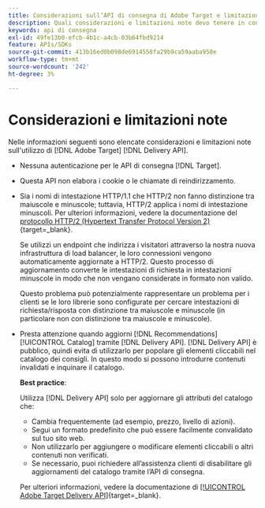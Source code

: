 ```yaml
---
title: Considerazioni sull’API di consegna di Adobe Target e limitazioni note
description: Quali considerazioni e limitazioni note devo tenere in considerazione quando utilizzo [!UICONTROL Adobe Target Delivery API]?
keywords: api di consegna
exl-id: 49fe13b0-efcb-4b1c-a4cb-03b64fbd9214
feature: APIs/SDKs
source-git-commit: 413b16ed0b098de6914558fa29b9ca59aaba958e
workflow-type: tm+mt
source-wordcount: '242'
ht-degree: 3%

---
```


# Considerazioni e limitazioni note

Nelle informazioni seguenti sono elencate considerazioni e limitazioni note sull&#39;utilizzo di [!DNL Adobe Target] [!DNL Delivery API].

* Nessuna autenticazione per le API di consegna [!DNL Target].
* Questa API non elabora i cookie o le chiamate di reindirizzamento.
* Sia i nomi di intestazione HTTP/1.1 che HTTP/2 non fanno distinzione tra maiuscole e minuscole; tuttavia, HTTP/2 applica i nomi di intestazione minuscoli. Per ulteriori informazioni, vedere la documentazione del [protocollo HTTP/2 (Hypertext Transfer Protocol Version 2)](https://www.rfc-editor.org/rfc/rfc7540#section-8.1.2){target=_blank}.

  Se utilizzi un endpoint che indirizza i visitatori attraverso la nostra nuova infrastruttura di load balancer, le loro connessioni vengono automaticamente aggiornate a HTTP/2. Questo processo di aggiornamento converte le intestazioni di richiesta in intestazioni minuscole in modo che non vengano considerate in formato non valido.

  Questo problema può potenzialmente rappresentare un problema per i clienti se le loro librerie sono configurate per cercare intestazioni di richiesta/risposta con distinzione tra maiuscole e minuscole (in particolare non con distinzione tra maiuscole e minuscole).

* Presta attenzione quando aggiorni [!DNL Recommendations] [!UICONTROL Catalog] tramite [!DNL Delivery API]. [!DNL Delivery API] è pubblico, quindi evita di utilizzarlo per popolare gli elementi cliccabili nel catalogo dei consigli. In questo modo si possono introdurre contenuti invalidati e inquinare il catalogo.

  **Best practice**:

  Utilizza [!DNL Delivery API] solo per aggiornare gli attributi del catalogo che:
   * Cambia frequentemente (ad esempio, prezzo, livello di azioni).
   * Segui un formato predefinito che può essere facilmente convalidato sul tuo sito web.
   * Non utilizzarlo per aggiungere o modificare elementi cliccabili o altri contenuti non verificati.
   * Se necessario, puoi richiedere all’assistenza clienti di disabilitare gli aggiornamenti del catalogo tramite l’API di consegna.

  Per ulteriori informazioni, vedere la documentazione di [[!UICONTROL Adobe Target Delivery API]](https://developer.adobe.com/target/implement/delivery-api/){target=_blank}.
